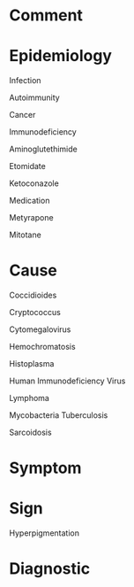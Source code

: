 # Comment

# Epidemiology

Infection

Autoimmunity

Cancer

Immunodeficiency

Aminoglutethimide

Etomidate

Ketoconazole

Medication

Metyrapone

Mitotane

# Cause

Coccidioides

Cryptococcus

Cytomegalovirus

Hemochromatosis

Histoplasma

Human Immunodeficiency Virus

Lymphoma

Mycobacteria Tuberculosis

Sarcoidosis

# Symptom

# Sign

Hyperpigmentation

# Diagnostic
